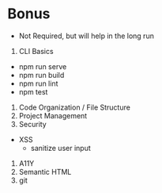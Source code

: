 # Bonus

* Not Required, but will help in the long run

1. CLI Basics
  * npm run serve
  * npm run build
  * npm run lint
  * npm test
1. Code Organization / File Structure
1. Project Management
1. Security
  - XSS
     - sanitize user input
1. A11Y
1. Semantic HTML
1. git